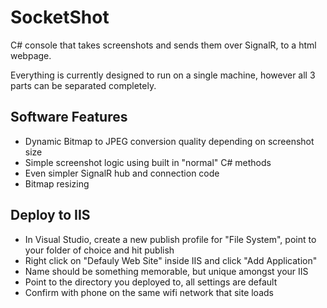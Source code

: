 
# SocketShot
C# console that takes screenshots and sends them over SignalR, to a html webpage.

Everything is currently designed to run on a single machine, however all 3 parts can be separated completely.

## Software Features
- Dynamic Bitmap to JPEG conversion quality depending on screenshot size
- Simple screenshot logic using built in "normal" C# methods
- Even simpler SignalR hub and connection code
- Bitmap resizing


## Deploy to IIS
- In Visual Studio, create a new publish profile for "File System", point to your folder of choice and hit publish
- Right click on "Defauly Web Site" inside IIS and click "Add Application"
- Name should be something memorable, but unique amongst your IIS
- Point to the directory you deployed to, all settings are default
- Confirm with phone on the same wifi network that site loads